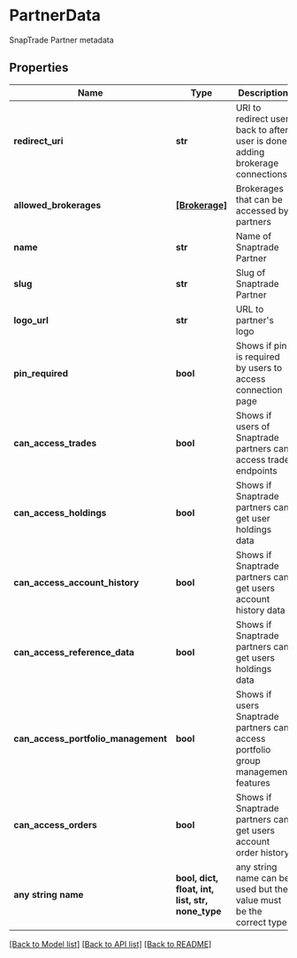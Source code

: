 # PartnerData

SnapTrade Partner metadata

## Properties
Name | Type | Description | Notes
------------ | ------------- | ------------- | -------------
**redirect_uri** | **str** | URI to redirect user back to after user is done adding brokerage connections | [optional] 
**allowed_brokerages** | [**[Brokerage]**](Brokerage.md) | Brokerages that can be accessed by partners | [optional] 
**name** | **str** | Name of Snaptrade Partner | [optional] 
**slug** | **str** | Slug of Snaptrade Partner | [optional] 
**logo_url** | **str** | URL to partner&#39;s logo | [optional] 
**pin_required** | **bool** | Shows if pin is required by users to access connection page | [optional] 
**can_access_trades** | **bool** | Shows if users of Snaptrade partners can access trade endpoints | [optional] 
**can_access_holdings** | **bool** | Shows if Snaptrade partners can get user holdings data | [optional] 
**can_access_account_history** | **bool** | Shows if Snaptrade partners can get users account history data | [optional] 
**can_access_reference_data** | **bool** | Shows if Snaptrade partners can get users holdings data | [optional] 
**can_access_portfolio_management** | **bool** | Shows if users Snaptrade partners can access portfolio group management features | [optional] 
**can_access_orders** | **bool** | Shows if Snaptrade partners can get users account order history | [optional] 
**any string name** | **bool, dict, float, int, list, str, none_type** | any string name can be used but the value must be the correct type | [optional]

[[Back to Model list]](../README.md#documentation-for-models) [[Back to API list]](../README.md#documentation-for-api-endpoints) [[Back to README]](../README.md)


